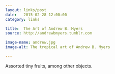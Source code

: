 ```yaml
---
layout: links/post
date:   2015-02-28 12:00:00
category: links

title:  The Art of Andrew B. Myers
source: http://andrewbmyers.tumblr.com

image-name: andrew.jpg 
image-alt: The tropical art of Andrew B. Myers

---
```


Assorted tiny fruits, among other objects. <i class="twa twa-lg twa-watermelon"></i>